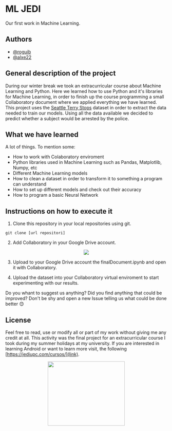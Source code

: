 # ML JEDI
Our first work in Machine Learning.

## Authors
* [@roguib](https://github.com/roguib)
* [@alxe22](https://github.com/alxe22)

## General description of the project
During our winter break we took an extracurricular course about Machine Learning and Python. Here we learned how to use Python and it's libraries for Machine Learning, in order to finish up the course programming a small Collaboratory document where we applied everything we have learned. This project uses the [Seattle Terry Stops](https://www.kaggle.com/city-of-seattle/seattle-terry-stops/version/8) dataset in order to extract the data needed to train our models.
Using all the data available we decided to predict whether a subject would be arrested by the police.

## What we have learned

A lot of things. To mention some:
* How to work with Colaboratory enviroment
* Python libraries used in Machine Learning such as Pandas, Matplotlib, Numpy, etc
* Different Machine Learning models
* How to clean a dataset in order to transform it to something a program can understand
* How to set up different models and check out their accuracy
* How to program a basic Neural Network

## Instructions on how to execute it

1. Clone this repository in your local repositories using git.

```
git clone [url repositori]
```

2. Add Collaboratory in your Google Drive account.

<p align="center">
<img src="https://user-images.githubusercontent.com/30463479/52822061-f425b500-30b0-11e9-9a62-1dfa27a8346a.png"/>
</p>

3. Upload to your Google Drive account the finalDocument.ipynb and open it with Collaboratory.

4. Upload the dataset into your Collaboratory virtual enviroment to start experimenting with our results.

Do you whant to suggest us anything? Did you find anything that could be improved? Don't be shy and open a new Issue telling us what could be done better 😊 

## License

Feel free to read, use or modify all or part of my work without giving me any credit at all. This activity was the final project for an extracurricular course I took during my summer holidays at my university. If you are interested in learning Android or want to learn more visit, the following [https://jediupc.com/cursos/](link).

<p align="center">
<img src="https://i.imgur.com/Gt475nT.jpg" width="240" height="200"/>
</p>
